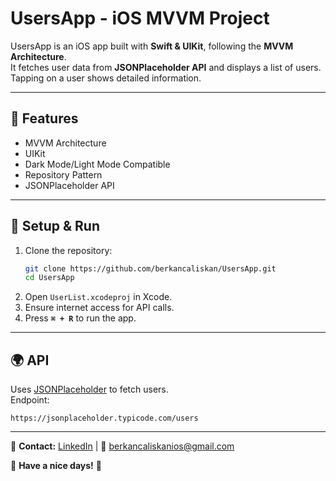 # **UsersApp - iOS MVVM Project** 

UsersApp is an iOS app built with **Swift & UIKit**, following the **MVVM Architecture**.  
It fetches user data from **JSONPlaceholder API** and displays a list of users. Tapping on a user shows detailed information.  

---

## **🚀 Features**  
- MVVM Architecture
- UIKit
- Dark Mode/Light Mode Compatible
- Repository Pattern
- JSONPlaceholder API

---

## **📌 Setup & Run**  
1. Clone the repository:  
   ```bash
   git clone https://github.com/berkancaliskan/UsersApp.git
   cd UsersApp
   ```
2. Open `UserList.xcodeproj` in Xcode.  
3. Ensure internet access for API calls.  
4. Press **`⌘ + R`** to run the app.  

---

## **🌍 API**  
Uses [JSONPlaceholder](https://jsonplaceholder.typicode.com/) to fetch users.  
Endpoint:  
```
https://jsonplaceholder.typicode.com/users
```

---

📌 **Contact:** [LinkedIn](https://www.linkedin.com/in/berkancaliskan/) | 📧 berkancaliskanios@gmail.com 

🎉 **Have a nice days!** 🚀
